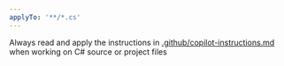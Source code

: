 ```yaml
---
applyTo: '**/*.cs'
---
```

Always read and apply the instructions in [.github/copilot-instructions.md](../copilot-instructions.md) when working on C# source or project files
